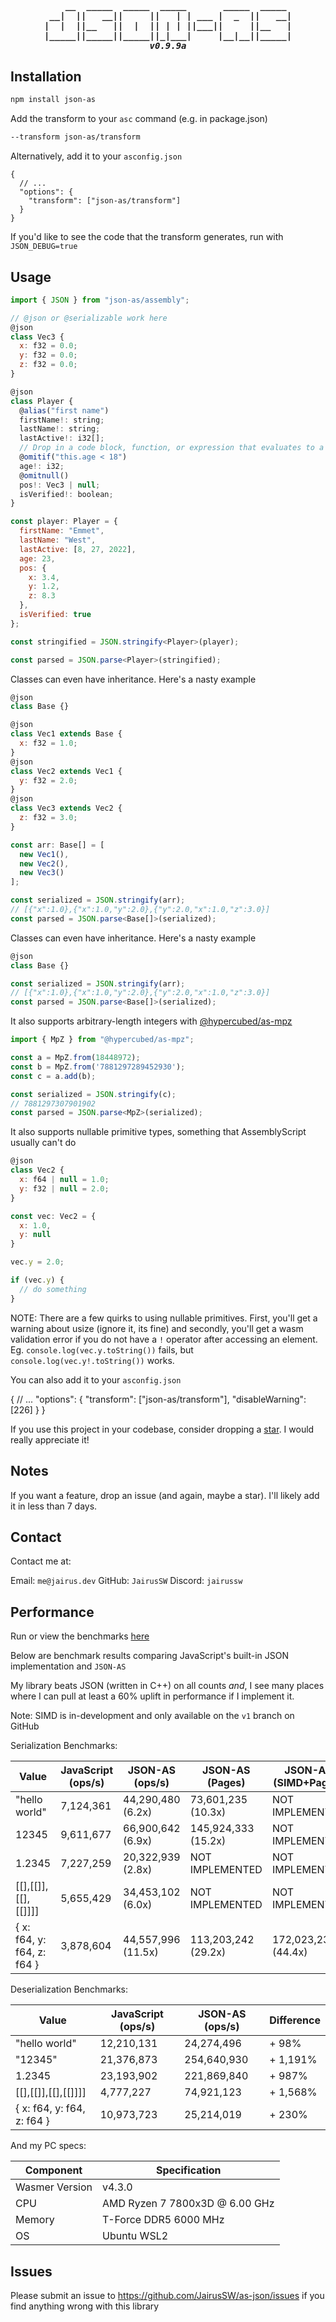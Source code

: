 <h5 align="center">
<pre>    __  _____  _____  _____       _____  _____ 
 __|  ||   __||     ||   | | ___ |  _  ||   __|
|  |  ||__   ||  |  || | | ||___||     ||__   |
|_____||_____||_____||_|___|     |__|__||_____|
v0.9.9a
</pre>
</h5>

## Installation

```bash
npm install json-as
```

Add the transform to your `asc` command (e.g. in package.json)

```bash
--transform json-as/transform
```

Alternatively, add it to your `asconfig.json`

```
{
  // ...
  "options": {
    "transform": ["json-as/transform"]
  }
}
```

If you'd like to see the code that the transform generates, run with `JSON_DEBUG=true`

## Usage

```js
import { JSON } from "json-as/assembly";

// @json or @serializable work here
@json
class Vec3 {
  x: f32 = 0.0;
  y: f32 = 0.0;
  z: f32 = 0.0;
}

@json
class Player {
  @alias("first name")
  firstName!: string;
  lastName!: string;
  lastActive!: i32[];
  // Drop in a code block, function, or expression that evaluates to a boolean
  @omitif("this.age < 18")
  age!: i32;
  @omitnull()
  pos!: Vec3 | null;
  isVerified!: boolean;
}

const player: Player = {
  firstName: "Emmet",
  lastName: "West",
  lastActive: [8, 27, 2022],
  age: 23,
  pos: {
    x: 3.4,
    y: 1.2,
    z: 8.3
  },
  isVerified: true
};

const stringified = JSON.stringify<Player>(player);

const parsed = JSON.parse<Player>(stringified);
```

Classes can even have inheritance. Here's a nasty example

```js
@json
class Base {}

@json
class Vec1 extends Base {
  x: f32 = 1.0;
}
@json
class Vec2 extends Vec1 {
  y: f32 = 2.0;
}
@json
class Vec3 extends Vec2 {
  z: f32 = 3.0;
}

const arr: Base[] = [
  new Vec1(),
  new Vec2(),
  new Vec3()
];

const serialized = JSON.stringify(arr);
// [{"x":1.0},{"x":1.0,"y":2.0},{"y":2.0,"x":1.0,"z":3.0}]
const parsed = JSON.parse<Base[]>(serialized);
```

Classes can even have inheritance. Here's a nasty example

```js
@json
class Base {}

const serialized = JSON.stringify(arr);
// [{"x":1.0},{"x":1.0,"y":2.0},{"y":2.0,"x":1.0,"z":3.0}]
const parsed = JSON.parse<Base[]>(serialized);
```

It also supports arbitrary-length integers with [@hypercubed/as-mpz](https://github.com/Hypercubed/as-mpz)

```js
import { MpZ } from "@hypercubed/as-mpz";

const a = MpZ.from(18448972);
const b = MpZ.from('7881297289452930');
const c = a.add(b);

const serialized = JSON.stringify(c);
// 7881297307901902
const parsed = JSON.parse<MpZ>(serialized);
```

It also supports nullable primitive types, something that AssemblyScript usually can't do

```js
@json
class Vec2 {
  x: f64 | null = 1.0;
  y: f32 | null = 2.0;
}

const vec: Vec2 = {
  x: 1.0,
  y: null
}

vec.y = 2.0;

if (vec.y) {
  // do something
}
```

NOTE: There are a few quirks to using nullable primitives. First, you'll get a warning about usize (ignore it, its fine) and secondly, you'll get a wasm validation error if you do not have a `!` operator after accessing an element. Eg. `console.log(vec.y.toString())` fails, but `console.log(vec.y!.toString())` works.

You can also add it to your `asconfig.json`

{
  // ...
  "options": {
    "transform": ["json-as/transform"],
    "disableWarning": [226]
  }
}

If you use this project in your codebase, consider dropping a [star](https://github.com/JairusSW/as-json). I would really appreciate it!

## Notes

If you want a feature, drop an issue (and again, maybe a star). I'll likely add it in less than 7 days.

## Contact

Contact me at:

Email: `me@jairus.dev`
GitHub: `JairusSW`
Discord: `jairussw`

## Performance

Run or view the benchmarks [here](https://github.com/JairusSW/as-json/tree/master/bench)

Below are benchmark results comparing JavaScript's built-in JSON implementation and `JSON-AS`

My library beats JSON (written in C++) on all counts *and*, I see many places where I can pull at least a 60% uplift in performance if I implement it.

Note: SIMD is in-development and only available on the `v1` branch on GitHub

Serialization Benchmarks:

| Value                      | JavaScript (ops/s) | JSON-AS (ops/s)    | JSON-AS (Pages)     | JSON-AS (SIMD+Pages)| Max Throughput |
|----------------------------|--------------------|--------------------|---------------------|---------------------|----------------|
| "hello world"              | 7,124,361          | 44,290,480 (6.2x)  | 73,601,235 (10.3x)  | NOT IMPLEMENTED     | 1.91 GB/s      | 
| 12345                      | 9,611,677          | 66,900,642 (6.9x)  | 145,924,333 (15.2x) | NOT IMPLEMENTED     | 0.58 GB/s      |
| 1.2345                     | 7,227,259          | 20,322,939 (2.8x)  | NOT IMPLEMENTED     | NOT IMPLEMENTED     | 0.16 GB/s      |
| [[],[[]],[[],[[]]]]        | 5,655,429          | 34,453,102 (6.0x)  | NOT IMPLEMENTED     | NOT IMPLEMENTED     | 1.32 GB/s      |
| { x: f64, y: f64, z: f64 } | 3,878,604          | 44,557,996 (11.5x) | 113,203,242 (29.2x) | 172,023,231 (44.4x) | 8.61 GB/s      |



Deserialization Benchmarks:

| Value                      | JavaScript (ops/s) | JSON-AS (ops/s) | Difference|
|----------------------------|--------------------|-----------------|-----------|
| "hello world"              | 12,210,131         | 24,274,496      | + 98%     |
| "12345"                    | 21,376,873         | 254,640,930     | + 1,191%  |
| 1.2345                     | 23,193,902         | 221,869,840     | + 987%    |
| [[],[[]],[[],[[]]]]        | 4,777,227          | 74,921,123      | + 1,568%  |
| { x: f64, y: f64, z: f64 } | 10,973,723         | 25,214,019      | + 230%    |

And my PC specs:

| Component       | Specification                        |
|-----------------|--------------------------------------|
| Wasmer Version  | v4.3.0                               |
| CPU             | AMD Ryzen 7 7800x3D @ 6.00 GHz       |
| Memory          | T-Force DDR5 6000 MHz                |
| OS              | Ubuntu WSL2                          |

## Issues

Please submit an issue to https://github.com/JairusSW/as-json/issues if you find anything wrong with this library